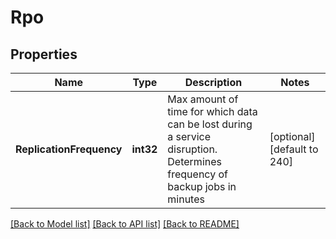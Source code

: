 # Rpo

## Properties
Name | Type | Description | Notes
------------ | ------------- | ------------- | -------------
**ReplicationFrequency** | **int32** | Max amount of time for which data can be lost during a service disruption. Determines frequency of backup jobs in minutes | [optional] [default to 240]

[[Back to Model list]](../README.md#documentation-for-models) [[Back to API list]](../README.md#documentation-for-api-endpoints) [[Back to README]](../README.md)

